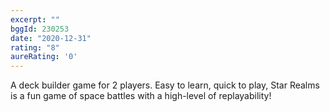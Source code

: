 ```yaml
---
excerpt: ""
bggId: 230253
date: "2020-12-31"
rating: "8"
aureRating: '0'
---
```


A deck builder game for 2 players. Easy to learn, quick to play, Star Realms is a fun game of space battles with a high-level of replayability!